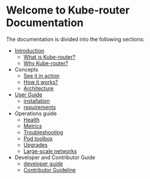 # Welcome to Kube-router Documentation

The documentation is divided into the following sections:

- [Introduction](introduction.md)
    - [What is Kube-router?](introduction.md#what-is-kube-router)
    - [Why Kube-router?](introduction.md#why-kube-router)
- Concepts
    - [See it in action](see-it-in-action.md)
    - [How it works?](how-it-works.md)
    - [Architecture](architecture.md)
- [User Guide](user-guide.md)
    - [installation](user-guide.md#try-kube-router-with-cluster-installers)
    - [requirements](user-guide.md#requirements)
- Operations guide
    - [Health](health.md)
    - [Metrics](metrics.md)
    - [Troubleshooting](troubleshoot.md)
    - [Pod toolbox](pod-toolbox.md)
    - [Upgrades](upgrading.md)
    - [Large-scale networks](large-networks01.md)
- Developer and Contributor Guide
    - [developer guide](developing.md)
    - [Contributor Guideline](/CONTRIBUTING.md)

